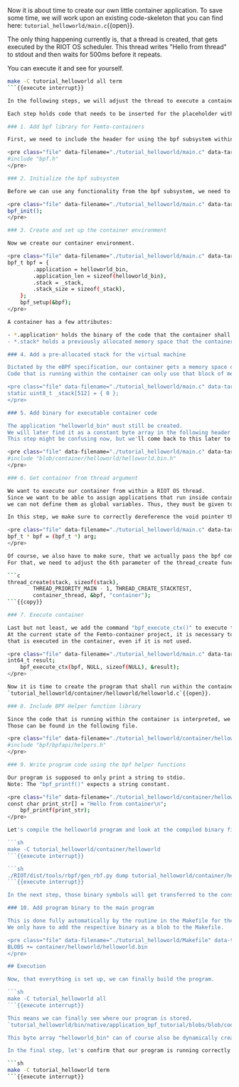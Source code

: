 Now it is about time to create our own little container application.
To save some time, we will work upon an existing code-skeleton that you can find here: `tutorial_helloworld/main.c`{{open}}.

The only thing happening currently is, that a thread is created, that gets executed by the RIOT OS scheduler. This thread writes "Hello from thread" to stdout and then waits for 500ms before it repeats.

You can execute it and see for yourself.

```sh
make -C tutorial_helloworld all term
```{{execute interrupt}}

In the following steps, we will adjust the thread to execute a container, that runs code in an isolated environment. 

Each step holds code that needs to be inserted for the placeholder with the number of the respective step.

### 1. Add bpf library for Femto-containers

First, we need to include the header for using the bpf subsystem within RIOT OS, which implements everything needed to work with Femto-containers.

<pre class="file" data-filename="./tutorial_helloworld/main.c" data-target="insert" data-marker="//placeholder(1)">
#include "bpf.h"
</pre>

### 2. Initialize the bpf subsystem

Before we can use any functionality from the bpf subsystem, we need to initialize its infrastructure.

<pre class="file" data-filename="./tutorial_helloworld/main.c" data-target="insert" data-marker="//placeholder(2)">
bpf_init();
</pre>

### 3. Create and set up the container environment

Now we create our container environment.

<pre class="file" data-filename="./tutorial_helloworld/main.c" data-target="insert" data-marker="//placeholder(3)">
bpf_t bpf = {
        .application = helloworld_bin,
        .application_len = sizeof(helloworld_bin),
        .stack = _stack,
        .stack_size = sizeof(_stack),
    };
    bpf_setup(&bpf);
</pre>

A container has a few attributes:

- *.application* holds the binary of the code that the container shall execute. "helloworld_bin" is not yet existing. We will tackle this later when we'll create the containerized application.
- *.stack* holds a previously allocated memory space that the container will be working with. This stack will be created in the next step.

### 4. Add a pre-allocated stack for the virtual machine

Dictated by the eBPF specification, our container gets a memory space of 512 bytes.
Code that is running within the container can only use that block of memory, which assures the isolation aspect of containers.

<pre class="file" data-filename="./tutorial_helloworld/main.c" data-target="insert" data-marker="//placeholder(4)">
static uint8_t _stack[512] = { 0 };
</pre>

### 5. Add binary for executable container code

The application "helloworld_bin" must still be created.
We will later find it as a constant byte array in the following header.
This step might be confusing now, but we'll come back to this later to clear it up.

<pre class="file" data-filename="./tutorial_helloworld/main.c" data-target="insert" data-marker="//placeholder(5)">
#include "blob/container/helloworld/helloworld.bin.h"
</pre>

### 6. Get container from thread argument

We want to execute our container from within a RIOT OS thread.
Since we want to be able to assign applications that run inside containers dynamically,
we can not define them as global variables. Thus, they must be given to the thread as a parameter.

In this step, we make sure to correctly dereference the void pointer that is given to the thread function as a parameter.

<pre class="file" data-filename="./tutorial_helloworld/main.c" data-target="insert" data-marker="//placeholder(6)">
bpf_t * bpf = (bpf_t *) arg;
</pre>

Of course, we also have to make sure, that we actually pass the bpf container, when we create the thread.
For that, we need to adjust the 6th parameter of the thread_create function, as shown below.

```c
thread_create(stack, sizeof(stack),
        THREAD_PRIORITY_MAIN - 1, THREAD_CREATE_STACKTEST,
        container_thread, &bpf, "container");
```{{copy}}

### 7. Execute container

Last but not least, we add the command "bpf_execute_ctx()" to execute the container to the thread callback function body.
At the current state of the Femto-container project, it is necessary to have a variable, to store the return value of the code, 
that is executed in the container, even if it is not used.

<pre class="file" data-filename="./tutorial_helloworld/main.c" data-target="insert" data-marker="//placeholder(7)">
int64_t result;
	bpf_execute_ctx(bpf, NULL, sizeof(NULL), &result);
</pre>

Now it is time to create the program that shall run within the container
`tutorial_helloworld/container/helloworld/helloworld.c`{{open}}.

### 8. Include BPF Helper function library

Since the code that is running within the container is interpreted, we can only use functions that have already been implemented in the interpreter.
Those can be found in the following file.

<pre class="file" data-filename="./tutorial_helloworld/container/helloworld/helloworld.c" data-target="insert" data-marker="//placeholder(8)">
#include "bpf/bpfapi/helpers.h"
</pre>

### 9. Write program code using the bpf helper functions

Our program is supposed to only print a string to stdio.
Note: The "bpf_printf()" expects a string constant.

<pre class="file" data-filename="./tutorial_helloworld/container/helloworld/helloworld.c" data-target="insert" data-marker="//placeholder(9)">
const char print_str[] = "Hello from container\n";
	bpf_printf(print_str);
</pre>

Let's compile the helloworld program and look at the compiled binary file!

```sh
make -C tutorial_helloworld/container/helloworld
```{{execute interrupt}}

```sh
./RIOT/dist/tools/rbpf/gen_rbf.py dump tutorial_helloworld/container/helloworld/helloworld.bin
```{{execute interrupt}}

In the next step, those binary symbols will get transferred to the constant byte array "helloworld_bin", that we encountered in step 4.

### 10. Add program binary to the main program

This is done fully automatically by the routine in the Makefile for the main application: `tutorial_helloworld/Makefile`{{open}}.
We only have to add the respective binary as a blob to the Makefile.

<pre class="file" data-filename="./tutorial_helloworld/Makefile" data-target="insert" data-marker="#placeholder(10)">
BLOBS += container/helloworld/helloworld.bin
</pre>

## Execution

Now, that everything is set up, we can finally build the program.

```sh
make -C tutorial_helloworld all
```{{execute interrupt}}

This means we can finally see where our program is stored.
`tutorial_helloworld/bin/native/application_bpf_tutorial/blobs/blob/container/helloworld/helloworld.bin.h`{{open}}.

This byte array "helloworld_bin" can of course also be dynamically created. I. e. after fetching it from some server.

In the final step, let's confirm that our program is running correctly.

```sh
make -C tutorial_helloworld term
```{{execute interrupt}}
